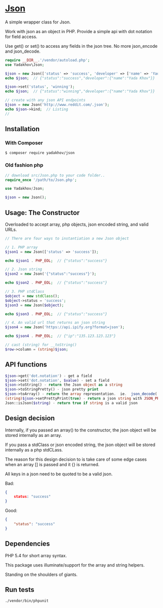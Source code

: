 # [Json](http://github.com/yadakhov/json)

A simple wrapper class for Json.

Work with json as an object in PHP.  Provide a simple api with dot notation for field access.

Use get() or set() to access any fields in the json tree.  No more json_encode and json_decode.

```php
require __DIR__.'/vendor/autoload.php';
use Yadakhov\Json;

$json = new Json(['status' => 'success', 'developer' => ['name' => 'Yada Khov']]);
echo $json;  // {"status":"success","developer":{"name":"Yada Khov"}}

$json->set('status', 'winning');
echo $json;  // {"status":"winning","developer":{"name":"Yada Khov"}}

// create with any json API endpoints
$json = new Json('http://www.reddit.com/.json');
echo $json->kind;  // Listing
//
```

## Installation

### With Composer

```
$ composer require yadakhov/json
```

### Old fashion php
```php
// download src/Json.php to your code folder..
require_once '/path/to/Json.php';

use Yadakhov/Json;

$json = new Json();
```

## Usage: The Constructor
Overloaded to accept array, php objects, json encoded string, and valid URLs. 

```php
// There are four ways to instantiation a new Json object

// 1. PHP array
$json1 = new Json(['status' => 'success']);

echo $json1 . PHP_EOL;  // {"status":"success"}

// 2. Json string
$json2 = new Json('{"status":"success"}');

echo $json2 . PHP_EOL;  // {"status":"success"}

// 3. PHP stdClass
$object = new stdClass();
$object->status = 'success';
$json3 = new Json($object);

echo $json3 . PHP_EOL;  // {"status":"success"}

// 4. An valid url that returns an json string
$json4 = new Json('https://api.ipify.org?format=json');

echo $json4 . PHP_EOL;  // {"ip":"135.123.123.123"}

// cast (string) for __toString()
$row->column = (string)$json;
```

## API functions
```php
$json->get('dot.notation') - get a field
$json->set('dot.notation', $value) - set a field
$json->toString() - return the Json object as a string
$json->toStringPretty() - json pretty print
$json->toArray() - return the array representation.  ie.  json_decode('...', true)
(string)$json->setPrettyPrint(true) - return a json string with JSON_PRETTY_PRINT 
Json::isJson($string) - return true if string is a valid json
```

## Design decision
Internally, if you passed an array() to the constructor, the json object will be stored internally as an array.

If you pass a stdClass or json encoded string, the json object will be stored internally as a php stdCLass.

The reason for this design decision to is take care of some edge cases when an array [] is passed and it {} is returned.

All keys in a json need to be quoted to be a valid json.

Bad:
```json
{
    status: "success"
}
```
Good:
```json
{
    "status": "success"
}
```

## Dependencies
PHP 5.4 for short array syntax.

This package uses illuminate/support for the array and string helpers.

Standing on the shoulders of giants.

## Run tests

```
./vendor/bin/phpunit 
```
